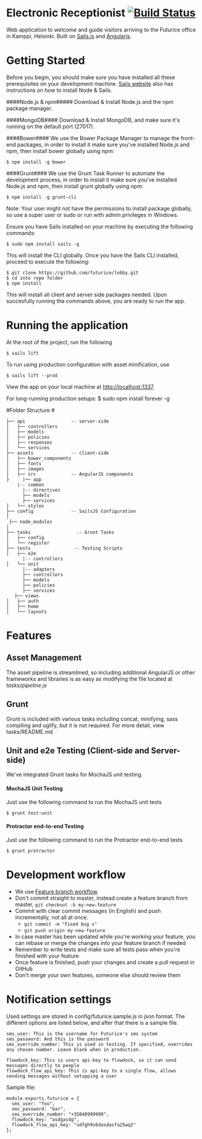 # Electronic Receptionist [![Build Status](https://travis-ci.org/futurice/lobby.svg?branch=master)](https://travis-ci.org/futurice/lobby)

Web application to welcome and guide visitors arriving to the Futurice office in Kamppi, Helsinki. Built on [Sails.js](http://sailsjs.org) and [Angularjs](http://www.angularjs.org).

# Getting Started #

Before you begin, you should make sure you have installed all these prerequisites on your development machine.
[Sails website](http://sailsjs.org/#/getStarted) also has instructions on how to install Node & Sails.

####Node.js & npm#####
Download & Install Node.js and the npm package manager.

####MongoDB####
Download & Install MongoDB, and make sure it's running on the default port (27017).

####Bower####
We use the Bower Package Manager to manage the front-end packages, in order to install it make sure you've installed Node.js and npm, then install bower globally using npm:

    $ npm install -g bower

####Grunt####
We use the Grunt Task Runner to automate the development process, in order to install it make sure you've installed Node.js and npm, then install grunt globally using npm:

    $ npm install -g grunt-cli
Note: Your user might not have the permissions to install package globally, so use a super user or sudo or run with admin privileges in Windows.


Ensure you have Sails installed on your machine by executing the following commands:

    $ sudo npm install sails -g


This will install the CLI globally.  Once you have the Sails CLI installed, proceed to execute the following:


    $ git clone https://github.com/futurice/lobby.git
    $ cd into repo folder
    $ npm install

This will install all client and server side packages needed.  Upon succesfully running the commands above, you are ready to run the app.

# Running the application #

At the root of the project, run the following

    $ sails lift

To run using production configuration with asset minification, use

    $ sails lift --prod

View the app on your local machine at [http://localhost:1337](http://localhost:1337)


For long-running production setups:
    $ sudo npm install forever -g

#Folder Structure #

```
├── api                 -- server-side
│   ├── controllers
│   ├── models
│   ├── policies
│   ├── responses
│   └── services
├── assets              -- client-side
│   ├── bower_components
│   ├── fonts
│   ├── images
│   ├── src             -- AngularJS components
├     |── app
    |-- common
      |-- directives
      ├── models
      ├── services
│   └── styles
├── config              -- SailsJS Configuration
│  
 ├── node_modules
│  
├── tasks                 -- Grunt Tasks
│   ├── config
│   └── register
├── tests                -- Testing Scripts
│   ├── e2e
      |-- controllers
│   └── unit
      |-- adapters
      ├── controllers
      ├── models
      ├── policies
      ├── services
   ├── views
│   ├── auth
│   ├── home
│   └── layouts

```

# Features #

## Asset Management ##
The asset pipeline is streamlined, so including additional AngularJS or other frameworks and libraries is as easy as modifying the file located at *tasks/pipeline.js*

## Grunt ##
Grunt is included with various tasks including concat, minifying, sass compiling and uglify, but it is not required.  For more detail, view tasks/README.md

## Unit and e2e Testing (Client-side and Server-side) ##
We've integrated Grunt tasks for MochaJS unit testing.

#### MochaJS Unit Testing ####
Just use the following command to run the MochaJS unit tests

    $ grunt test:unit

#### Protractor end-to-end Testing ####
Just use the following command to run the Protractor end-to-end tests

    $ grunt protractor

# Development workflow

* We use [Feature branch workflow](https://www.atlassian.com/git/tutorials/comparing-workflows/feature-branch-workflow)
* Don't commit straight to master, instead create a feature branch from master, `git checkout -b my-new-feature`
* Commit with clear commit messages (in English) and push incrementally, not all at once.
  * `git commit -m "Fixed bug x"`
  * `git push origin my-new-feature`
* In case master has been updated while you're working your feature, you can rebase or merge the changes into your feature branch if needed
* Remember to write tests and make sure all tests pass when you're finished with your feature
* Once feature is finished, push your changes and create a pull request in GitHub
* Don't merge your own features, someone else should review them


# Notification settings

Used settings are stored in config/futurice.sample.js in json format.
The different options are listed below, and after that there is a sample file.

    sms_user: This is the username for Futurice's sms system
    sms_password: And this is the password
    sms_override_number: This is used in testing. If specified, overrides any chosen number. Leave blank when in production.

    flowdock_key: This is users api-key to flowdock, so it can send messages directly to people
    flowdock_flow_api_key: This is api-key to a single flow, allows sending messages without setupping a user

Sample file:

    module.exports.futurice = {
      sms_user: "foo",
      sms_password: "bar",
      sms_override_number: "+35840999999",
      flowdock_key: "asdgasdg",
      flowdock_flow_api_key: "sdfgh9s6dasdasfa25wq2"
    };
